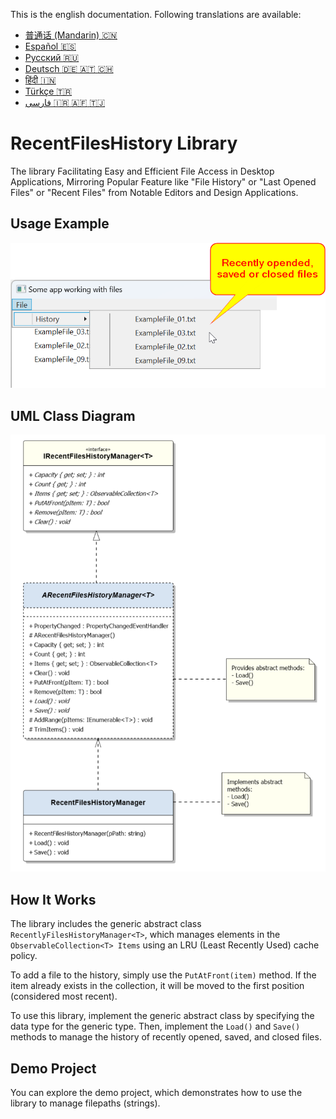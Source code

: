 This is the english documentation. Following translations are available:
- [普通话 (Mandarin) :cn:](Documentation/Mandarin.md)
- [Español :es:](Documentation/Spanish.md)
- [Pусский :ru:](Documentation/Russian.md)
- [Deutsch :de: :austria: :switzerland:](Documentation/German.md)
- [हिंदी :india:](Documentation/Hindi.md)
- [Türkçe :tr:](Documentation/Turkish.md)
- [فارسی :iran: :afghanistan: :tajikistan:](Documentation/Farsi.md)
  
# RecentFilesHistory Library
The library Facilitating Easy and Efficient File Access in Desktop Applications, Mirroring Popular Feature like "File History" or "Last Opened Files" or "Recent Files" from Notable Editors and Design Applications. 

## Usage Example
![Recent File History](Documentation/demo-window-history-of-recently-opened-closed-or-saved-files.png)

## UML Class Diagram
![UML Class Diagram](Documentation/uml-class-diagramm-of-recent-files-history.png)

## How It Works
The library includes the generic abstract class `RecentlyFilesHistoryManager<T>`, which manages elements in the `ObservableCollection<T> Items` using an LRU (Least Recently Used) cache policy.

To add a file to the history, simply use the `PutAtFront(item)` method. If the item already exists in the collection, it will be moved to the first position (considered most recent).

To use this library, implement the generic abstract class by specifying the data type for the generic type. Then, implement the `Load()` and `Save()` methods to manage the history of recently opened, saved, and closed files.

## Demo Project

You can explore the demo project, which demonstrates how to use the library to manage filepaths (strings).
